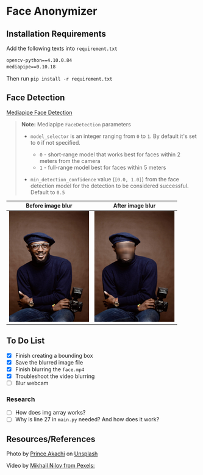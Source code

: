 # Face Anonymizer

## Installation Requirements 
Add the following texts into `requirement.txt`
```txt
opencv-python==4.10.0.84
mediapipe==0.10.18
```
Then run `pip install -r requirement.txt`

## Face Detection
[Mediapipe Face Detection](https://mediapipe.readthedocs.io/en/latest/solutions/face_detection.html)
> **Note:** Mediapipe `FaceDetection` parameters
> + `model_selector` is an integer ranging from `0` to `1`. By default it's set to `0` if not specified.
>   + `0` - short-range model that works best for faces within 2 meters from the camera
>   + `1` - full-range model best for faces within 5 meters  
>
> + `min_detection_confidence` value (`[0.0, 1.0]`) from the face detection model for the detection to be considered successful. Default to `0.5`

**Before** image blur | **After** image blur
:---: | :---: |
<img src='./data/face.jpg' alt="Before image blur" width= "210" height="290"/> |  <img src="./output/blur_img.jpg" alt="After image blur" width= "210" height="290"/>|



## To Do List
+ [X] Finish creating a bounding box 
+ [x] Save the blurred image file
+ [x] Finish blurring the `face.mp4`
+ [x] Troubleshoot the video blurring
+ [ ] Blur webcam

### Research
+ [ ] How does img array works?
+ [ ] Why is line 27 in `main.py` needed? And how does it work?

## Resources/References
Photo by <a href="https://unsplash.com/@princearkman?utm_content=creditCopyText&utm_medium=referral&utm_source=unsplash">Prince Akachi</a> on <a href="https://unsplash.com/photos/smiling-man-wearing-black-turtleneck-shirt-holding-camrea-4Yv84VgQkRM?utm_content=creditCopyText&utm_medium=referral&utm_source=unsplash">Unsplash</a>
      
Video by [Mikhail Nilov from Pexels:](https://www.pexels.com/video/a-woman-talking-at-the-podium-8731389/)
